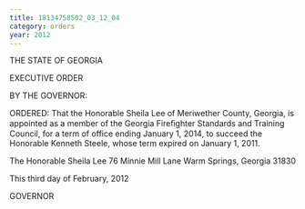 ```yaml
---
title: 18134758502_03_12_04
category: orders
year: 2012
---
```

 

THE STATE OF GEORGIA

EXECUTIVE ORDER

BY THE GOVERNOR:

ORDERED: That the Honorable Sheila Lee of Meriwether County, Georgia, is
appointed as a member of the Georgia Fireﬁghter Standards and
Training Council, for a term of office ending January 1, 2014, to
succeed the Honorable Kenneth Steele, whose term expired on
January 1, 2011.

The Honorable Sheila Lee
76 Minnie Mill Lane
Warm Springs, Georgia 31830

This third day of February, 2012

 

GOVERNOR

